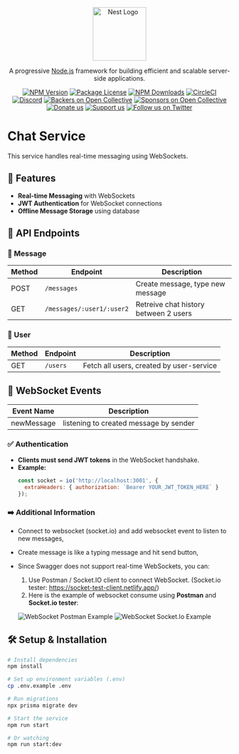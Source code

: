 <p align="center">
  <a href="http://nestjs.com/" target="blank"><img src="https://nestjs.com/img/logo-small.svg" width="120" alt="Nest Logo" /></a>
</p>

[circleci-image]: https://img.shields.io/circleci/build/github/nestjs/nest/master?token=abc123def456
[circleci-url]: https://circleci.com/gh/nestjs/nest

  <p align="center">A progressive <a href="http://nodejs.org" target="_blank">Node.js</a> framework for building efficient and scalable server-side applications.</p>
    <p align="center">
<a href="https://www.npmjs.com/~nestjscore" target="_blank"><img src="https://img.shields.io/npm/v/@nestjs/core.svg" alt="NPM Version" /></a>
<a href="https://www.npmjs.com/~nestjscore" target="_blank"><img src="https://img.shields.io/npm/l/@nestjs/core.svg" alt="Package License" /></a>
<a href="https://www.npmjs.com/~nestjscore" target="_blank"><img src="https://img.shields.io/npm/dm/@nestjs/common.svg" alt="NPM Downloads" /></a>
<a href="https://circleci.com/gh/nestjs/nest" target="_blank"><img src="https://img.shields.io/circleci/build/github/nestjs/nest/master" alt="CircleCI" /></a>
<a href="https://discord.gg/G7Qnnhy" target="_blank"><img src="https://img.shields.io/badge/discord-online-brightgreen.svg" alt="Discord"/></a>
<a href="https://opencollective.com/nest#backer" target="_blank"><img src="https://opencollective.com/nest/backers/badge.svg" alt="Backers on Open Collective" /></a>
<a href="https://opencollective.com/nest#sponsor" target="_blank"><img src="https://opencollective.com/nest/sponsors/badge.svg" alt="Sponsors on Open Collective" /></a>
  <a href="https://paypal.me/kamilmysliwiec" target="_blank"><img src="https://img.shields.io/badge/Donate-PayPal-ff3f59.svg" alt="Donate us"/></a>
    <a href="https://opencollective.com/nest#sponsor"  target="_blank"><img src="https://img.shields.io/badge/Support%20us-Open%20Collective-41B883.svg" alt="Support us"></a>
  <a href="https://twitter.com/nestframework" target="_blank"><img src="https://img.shields.io/twitter/follow/nestframework.svg?style=social&label=Follow" alt="Follow us on Twitter"></a>
</p>
  <!--[![Backers on Open Collective](https://opencollective.com/nest/backers/badge.svg)](https://opencollective.com/nest#backer)
  [![Sponsors on Open Collective](https://opencollective.com/nest/sponsors/badge.svg)](https://opencollective.com/nest#sponsor)-->

# Chat Service

This service handles real-time messaging using WebSockets.

## 🚀 Features
- **Real-time Messaging** with WebSockets
- **JWT Authentication** for WebSocket connections
- **Offline Message Storage** using database

## 📜 API Endpoints

### 💬 Message
| Method | Endpoint      | Description                     |
|--------|-------------|---------------------------------|
| POST   | `/messages` | Create message, type new message |
| GET  | `/messages/:user1/:user2` | Retreive chat history between 2 users|

### 👤 User 
| Method | Endpoint      | Description                     |
|--------|-------------|---------------------------------|
| GET    | `/users` | Fetch all users, created by user-service|

## 📜 WebSocket Events
| Event Name | Description                     |
|--------|---------------------------------|
| newMessage   | listening to created message by sender |

### ✅ Authentication
- **Clients must send JWT tokens** in the WebSocket handshake.
- **Example:**
  ```javascript
  const socket = io('http://localhost:3001', {
    extraHeaders: { authorization: `Bearer YOUR_JWT_TOKEN_HERE` }
  });

### ➡️ Additional Information
- Connect to websocket (socket.io) and add websocket event to listen to new messages,
- Create message is like a typing message and hit send button,
- Since Swagger does not support real-time WebSockets, you can:
  1. Use Postman / Socket.IO client to connect WebSocket. (Socket.io tester: https://socket-test-client.netlify.app/)
  2. Here is the example of websocket consume using **Postman** and **Socket.io tester**:

    ![WebSocket Postman Example](https://github.com/haikalfachri/js-chat-app/blob/master/chat-service/websocket-postman-example.png?raw=true)
    ![WebSocket Socket.Io Example](https://github.com/haikalfachri/js-chat-app/blob/master/chat-service/websocket-socket-test-client-example.png?raw=true)

## 🛠 Setup & Installation
```sh
# Install dependencies
npm install

# Set up environment variables (.env)
cp .env.example .env

# Run migrations
npx prisma migrate dev

# Start the service 
npm run start

# Or watching
npm run start:dev
